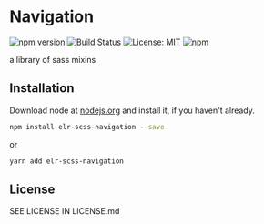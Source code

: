 # Navigation

[![npm version](http://img.shields.io/npm/v/elr-scss-navigation.svg)](https://www.npmjs.org/package/elr-scss-navigation)
[![Build Status](https://github.com/elr-scss-navigation/workflows/CI/badge.svg)](https://github.com/elr-scss-navigation/actions?workflow=CI)
[![License: MIT](https://img.shields.io/badge/License-MIT-yellow.svg)](https://opensource.org/licenses/MIT)
[![npm](https://img.shields.io/npm/dm/elr-scss-navigation.svg?style=flat)](https://npmjs.com/package/elr-scss-navigation)

a library of sass mixins

## Installation

Download node at [nodejs.org](http://nodejs.org) and install it, if you haven't already.

```sh
npm install elr-scss-navigation --save
```

or

```sh
yarn add elr-scss-navigation
```

## License

SEE LICENSE IN LICENSE.md
